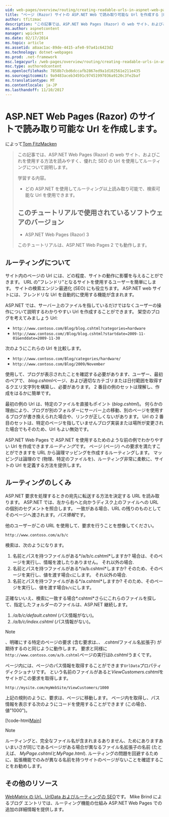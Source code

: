 ```yaml
---
uid: web-pages/overview/routing/creating-readable-urls-in-aspnet-web-pages-sites
title: "ページ (Razor) サイトの ASP.NET Web で読み取り可能な Url を作成する |Microsoft ドキュメント"
author: tfitzmac
description: "この記事では、ASP.NET Web Pages (Razor) の web サイト、およびこれを使用する方法を読みやすく、優れた SEO の Url を使用してルーティングについて説明します。 新機能を学習しています."
ms.author: aspnetcontent
manager: wpickett
ms.date: 02/17/2014
ms.topic: article
ms.assetid: a8aac1ac-89de-4415-afe0-97a41c6423d2
ms.technology: dotnet-webpages
ms.prod: .net-framework
msc.legacyurl: /web-pages/overview/routing/creating-readable-urls-in-aspnet-web-pages-sites
msc.type: authoredcontent
ms.openlocfilehash: 7858b7cbd6dccafb2867ed9a1d102561e211e435
ms.sourcegitcommit: 9a9483aceb34591c97451997036a9120c3fe2baf
ms.translationtype: MT
ms.contentlocale: ja-JP
ms.lasthandoff: 11/10/2017
---
```

<a name="creating-readable-urls-in-aspnet-web-pages-razor-sites"></a>ASP.NET Web Pages (Razor) のサイトで読み取り可能な Url を作成します。
====================
によって[Tom FitzMacken](https://github.com/tfitzmac)

> この記事では、ASP.NET Web Pages (Razor) の web サイト、およびこれを使用する方法を読みやすく、優れた SEO の Url を使用してルーティングについて説明します。
> 
> 学習する内容。
> 
> - どの ASP.NET を使用してルーティング以上読み取り可能で、検索可能な Url を使用できます。
>   
> 
> ## <a name="software-versions-used-in-the-tutorial"></a>このチュートリアルで使用されているソフトウェアのバージョン
> 
> 
> - ASP.NET Web Pages (Razor) 3
>   
> 
> このチュートリアルは、ASP.NET Web Pages 2 でも動作します。


## <a name="about-routing"></a>ルーティングについて

サイト内のページの Url には、どの程度、サイトの動作に影響を与えることができます。 URL の&quot;フレンドリ&quot;となるサイトを使用するユーザーを簡単にします。 サイトの検索エンジン最適化 (SEO) にも役立ちます。 ASP.NET web サイトには、フレンドリな Url を自動的に使用する機能が含まれます。

ASP.NET では、サーバー上のファイルを指しているだけではなくユーザーの操作について説明するわかりやすい Url を作成することができます。 架空のブログを考えてみましょう Url:

- `http://www.contoso.com/Blog/blog.cshtml?categories=hardware`
- `http://www.contoso.com//Blog/blog.cshtml?startdate=2009-11-01&enddate=2009-11-30`

次のようにこれらの Url を比較します。

- `http://www.contoso.com/Blog/categories/hardware/`
- `http://www.contoso.com/Blog/2009/November`

使用して、ブログが表示されたことを確認する必要があります、ユーザー、最初のペアで、 *blog.cshtml*ページ、および適切なカテゴリまたは日付範囲を取得するクエリ文字列を構築し、必要があります。 2 番目の例のセットは理解し、作成をはるかに簡単です。

最初の例の Url は、特定のファイルを直接もポイント (*blog.cshtml*)。 何らかの理由により、ブログが別のフォルダーにサーバー上の移動、別のページを使用するブログが書き換えられた場合や、リンクが正しくないがあります。 Url の 2 番目のセットは、特定のページを指していませんブログ実装または場所が変更された場合でもそのため、Url もよい無効です。

ASP.NET Web Pages で ASP.NET を使用するためのような前の例でわかりやすい Url を作成できます*ルーティング*です。 ページ (ページ) への要求を満たすことができますを URL から論理マッピングを作成するルーティングします。 マッピングは論理ので (物理、特定のファイルを)、ルーティング非常に柔軟に、サイトの Url を定義する方法を提供します。

## <a name="how-routing-works"></a>ルーティングのしくみ

ASP.NET 要求を処理するときの宛先に転送する方法を決定する URL を読み取ります。 ASP.NET では、左から右へと向かうディスク上のファイルへの URL の個別のセグメントを照合します。 一致がある場合、URL の残りのものとしてそのページへ渡されます。*パス情報*です。

他のユーザーがこの URL を使用して、要求を行うことを想像してください。

`http://www.contoso.com/a/b/c`

検索は、次のようになります。

1. 名前とパスを持つファイルがある*/a/b/c.cshtml*しますか? 場合は、そのページを実行し、情報を渡したりありません。 それ以外の場合.
2. 名前とパスを持つファイルがある*/a/b.cshtml*しますか? そのため、そのページを実行し、値を渡す場合`c`にします。 それ以外の場合.
3. 名前とパスを持つファイルがある*/a.cshtml*しますか? そのため、そのページを実行し、値を渡す場合`b/c`にします。

正確ないいえ、検索に一致する場合*.cshtml*さらにこれらのファイルを探して、指定したフォルダーのファイルは、ASP.NET 継続します。

1. */a/b/c/default.cshtml* (パス情報がない)。
2. */a/b/c/index.cshtml* (パス情報がない)。

> [!NOTE]
> 、明確にする特定のページの要求 (含む要求は、、 *.cshtml*ファイル名拡張子) が期待するのと同じように動作します。 要求と同様に`http://www.contoso.com/a/b.cshtml`ページの実行は*b.cshtml*うまくです。


ページ内には、ページのパス情報を取得することができます`UrlData`プロパティ ディクショナリです。 という名前のファイルがあると*ViewCustomers.cshtml*をサイトがこの要求を取得します。

`http://mysite.com/myWebSite/ViewCustomers/1000`

上記の規則のように、要求は、ページに移動します。 ページ内を取得し、パス情報を表示する次のようにコードを使用することができます (この場合、値&quot;1000&quot;)。

[!code-html[Main](creating-readable-urls-in-aspnet-web-pages-sites/samples/sample1.html)]

> [!NOTE]
> ルーティングと、完全なファイル名が含まれまるありません、ためにありますあいまいさが同じであるページがある場合が異なるファイル名拡張子の名前 (たとえば、 *MyPage.cshtml*と*MyPage.html*). ルーティングの問題を回避するために、拡張機能でのみが異なる名前を持つサイトのページがないことを確認することをお勧めします。


<a id="Additional_Resources"></a>
## <a name="additional-resources"></a>その他のリソース

[WebMatrix の Url、UrlData およびルーティングの SEO](http://www.mikesdotnetting.com/Article/165/WebMatrix-URLs-UrlData-and-Routing-for-SEO)です。 Mike Brind によるブログ エントリでは、ルーティング機能の仕組み ASP.NET Web Pages での追加の詳細情報を提供します。

